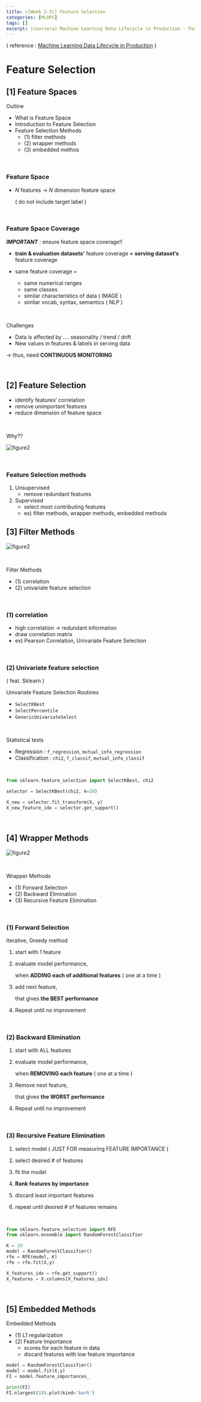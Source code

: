 ```yaml
---
title: \[Week 2-3\] Feature Selection
categories: [MLOPS]
tags: []
excerpt: (coursera) Machine Learning Data Lifecycle in Production - Feature Engineering, Transformation and Selection
---
```


<script src="https://cdn.mathjax.org/mathjax/latest/MathJax.js?config=TeX-AMS-MML_HTMLorMML" type="text/javascript"></script>

( reference : [Machine Learning Data Lifecycle in Production](https://www.coursera.org/learn/machine-learning-data-lifecycle-in-production) ) 

# Feature Selection

## [1] Feature Spaces

Outline

- What is Feature Space
- Introduction to Feature Selection
- Feature Selection Methods
  - (1) filter methods
  - (2) wrapper methods
  - (3) embedded methos

<br>

### Feature Space

- $N$ features $\rightarrow$ $N$ dimension feature space

  ( do not include target label )

<br>

### Feature Space Coverage

***IMPORTANT*** : ensure feature space coverage!!

- **train & evaluation datasets’** feature coverage $\approx$ **serving dataset’s** feature coverage

- same feature coverage  =
  - same numerical ranges
  - same classes
  - similar characteristics of data ( IMAGE )
  - simliar vocab, syntax, semantics ( NLP )

<br>

Challenges

- Data is affected by …. seasonality / trend / drift
- New values in features & labels in serving data

$\rightarrow$ thus, need **CONTINUOUS MONITORING**

<br>

## [2] Feature Selection

- identify features’ correlation
- remove unimportant features
- reduce dimension of feature space

<br>

Why??

 ![figure2](/assets/img/mlops/img106.png)

<br>

### Feature Selection methods

1. Unsupervised
   - remove redundant features
2. Supervised
   - select most contributing features
   - ex) filter methods, wrapper methods, embedded methods

## [3] Filter Methods

 ![figure2](/assets/img/mlops/img107.png)

<br>

Filter Methods

- (1) correlation
- (2) univariate feature selection

<br>

### (1) correlation

- high correlation $\rightarrow$ redundant information
- draw correlation matrix
- ex) Pearson Correlation, Univariate Feature Selection

<br>

### (2) Univariate feature selection

( feat. Sklearn )

Univariate Feature Selection Routines

- `SelectKBest`
- `SelectPercentile`
- `GenericUnivariateSelect`

<br>

Statistical tests

- Regression : `f_regression`, `mutual_info_regression`
- Classification : `chi2`, `f_classif`, `mutual_info_classif`

<br>

```python
from sklearn.feature_selection import SelectKBest, chi2

selector = SelectKBest(chi2, k=20)

X_new = selector.fit_transform(X, y)
X_new_feature_idx = selector.get_support()
```

<br>

## [4] Wrapper Methods

 ![figure2](/assets/img/mlops/img108.png)

<br>

Wrapper Methods

- (1) Forward Selection
- (2) Backward Elimination
- (3) Recursive Feature Elimination

<br>

### (1) Forward Selection

Iterative, Greedy method

1. start with 1 feature

2. evaluate model performance,

   when **ADDING each of additional features** ( one at a time )

3. add next feature,

   that gives **the BEST performance**

4. Repeat until no improvement

<br>

### (2) Backward Elimination

1. start with ALL features

2. evaluate model performance,

   when **REMOVING each feature** ( one at a time )

3. Remove next feature,

   that gives **the WORST performance**

4. Repeat until no improvement

<br>

### (3) Recursive Feature Elimination

1. select model ( JUST FOR measuring FEATURE IMPORTANCE )

2. select desired \# of features
3. fit the model
4. **Rank features by importance**
5. discard least important features
6. repeat until desired \# of features remains

<br>

```python
from sklearn.feature_selection import RFE
from sklearn.ensemble import RandomForestClassifier

K = 20
model = RandomForestClassifier()
rfe = RFE(model, K)
rfe = rfe.fit(X,y)

X_features_idx = rfe.get_support()
X_features = X.columns[X_features_idx]
```

<br>

## [5] Embedded Methods

Embedded Methods

- (1) L1 regularization
- (2) Feature Importance
  - scores for each feature in data
  - discard features with low feature importance

```python
model = RandomForestClassifier()
model = model.fit(X,y)
FI = model.feature_importances_

print(FI)
FI.nlargest(10).plot(kind='barh')
```

